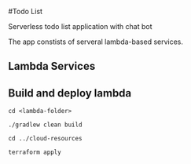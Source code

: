#Todo List

Serverless todo list application with chat bot

The app constists of serveral lambda-based services.

## Lambda Services



## Build and deploy lambda

```
cd <lambda-folder>

./gradlew clean build

cd ../cloud-resources

terraform apply
```
